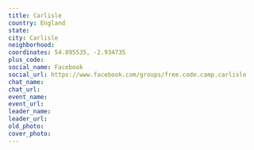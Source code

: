 ```yaml
---
title: Carlisle
country: England
state: 
city: Carlisle
neighborhood: 
coordinates: 54.895535, -2.934735
plus_code:
social_name: Facebook
social_url: https://www.facebook.com/groups/free.code.camp.carlisle
chat_name:
chat_url:
event_name:
event_url:
leader_name:
leader_url:
old_photo: 
cover_photo:
---
```

